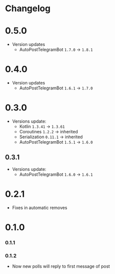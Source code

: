 # Changelog

# 0.5.0

* Version updates
    * AutoPostTelegramBot `1.7.0` -> `1.8.1`

# 0.4.0

* Version updates
    * AutoPostTelegramBot `1.6.1` -> `1.7.0`

# 0.3.0

* Versions update:
    * Kotlin `1.3.41` -> `1.3.61`
    * Coroutines `1.2.2` -> inherited
    * Serialization `0.11.1` -> inherited
    * AutoPostTelegramBot `1.5.1` -> `1.6.0`

## 0.3.1

* Versions update:
    * AutoPostTelegramBot `1.6.0` -> `1.6.1`

# 0.2.1

* Fixes in automatic removes

# 0.1.0

### 0.1.1

### 0.1.2

* Now new polls will reply to first message of post

